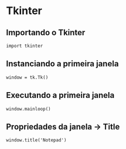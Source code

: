 # Tkinter

## Importando o Tkinter

    import tkinter

## Instanciando a primeira janela

    window = tk.Tk()

## Executando a primeira janela

    window.mainloop()

## Propriedades da janela -> Title

    window.title('Notepad')
